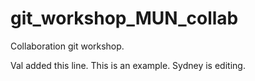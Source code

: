 # git_workshop_MUN_collab

Collaboration git workshop.

Val added this line.
This is an example. Sydney is editing.
